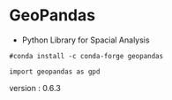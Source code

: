 # GeoPandas
- Python Library for Spacial Analysis
```
#conda install -c conda-forge geopandas

import geopandas as gpd

```
version : 0.6.3
